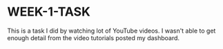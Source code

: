 # WEEK-1-TASK
This is a task I did by watching lot of YouTube videos. I wasn't able to get enough detail from the video tutorials posted my dashboard.
